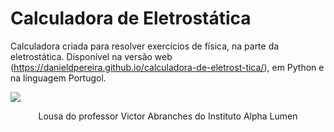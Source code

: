 # Calculadora de Eletrostática

Calculadora criada para resolver exercícios de física, na parte da eletrostática.
Disponível na versão web (https://danieldpereira.github.io/calculadora-de-eletrost-tica/), em Python e na linguagem Portugol.

<img src="https://danieldpereira.github.io/calculadora-de-eletrost-tica/imagens/Tabela%20de%20calculos1.jpeg"/>

<div align="center">
  <p>Lousa do professor Victor Abranches do Instituto Alpha Lumen</p>
</div>
